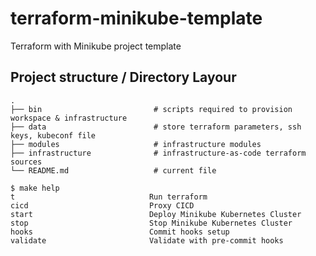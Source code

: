 # terraform-minikube-template

Terraform with Minikube project template

## Project structure / Directory Layour

	.
	├── bin                         # scripts required to provision workspace & infrastructure
	├── data                        # store terraform parameters, ssh keys, kubeconf file
	├── modules                     # infrastructure modules
	├── infrastructure              # infrastructure-as-code terraform sources
	└── README.md                   # current file

<!-- START makefile-doc -->
```
$ make help 
t                              Run terraform
cicd                           Proxy CICD
start                          Deploy Minikube Kubernetes Cluster
stop                           Stop Minikube Kubernetes Cluster
hooks                          Commit hooks setup
validate                       Validate with pre-commit hooks 
```
<!-- END makefile-doc -->
